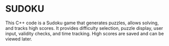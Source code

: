 # SUDOKU
This C++ code is a Sudoku game that generates puzzles, allows solving, and tracks high scores. It provides difficulty selection, puzzle display, user input, validity checks, and time tracking. High scores are saved and can be viewed later.
